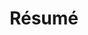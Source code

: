 ---
layout: resume
title:  Résumé
description: >
  A short description of the page for search engines (~150 characters long).
---